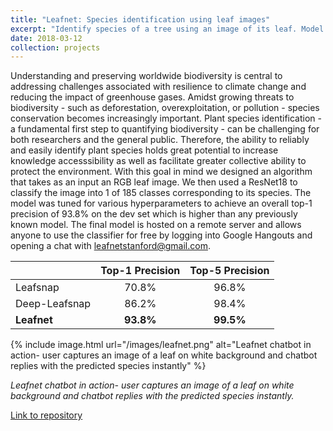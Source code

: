 ```yaml
---
title: "Leafnet: Species identification using leaf images"
excerpt: "Identify species of a tree using an image of its leaf. Model powered by deep learning and hosted as a chatbot. <br/><img src='/images/leafnet.png'>"
date: 2018-03-12
collection: projects
---
```


Understanding and preserving worldwide biodiversity is central to addressing challenges associated with resilience to climate change and reducing the impact of greenhouse gases. Amidst growing threats to biodiversity - such as deforestation, overexploitation, or pollution - species conservation becomes increasingly important. Plant species identification - a fundamental first step to quantifying biodiversity - can be challenging for both researchers and the general public. Therefore, the ability to reliably and easily identify plant species holds great potential to increase knowledge accesssibility as well as facilitate greater collective ability to protect the environment. With this goal in mind we designed an algorithm that takes as an input an RGB leaf image. We then used a ResNet18 to classify the image into 1 of 185 classes corresponding to its species. The model was tuned for various hyperparameters to achieve an overall top-1 precision of 93.8% on the dev set which is higher than any previously known model. The final model is hosted on a remote server and allows anyone to use the classifier for free by logging into Google Hangouts and opening a chat with leafnetstanford@gmail.com.

|               | Top-1 Precision| Top-5 Precision|
|---------------|:--------------:|:--------------:|
|    Leafsnap   |      70.8%     |      96.8%     |
| Deep-Leafsnap |      86.2%     |      98.4%     |
| **Leafnet**   |    **93.8%**   |    **99.5%**   |

{% include image.html url="/images/leafnet.png" alt="Leafnet chatbot in action- user captures an image of a leaf on white background and chatbot replies with the predicted species instantly" %}

_Leafnet chatbot in action- user captures an image of a leaf on white background and chatbot replies with the predicted species instantly._

<a href="https://github.com/kkraoj/leafnet" target="_blank">Link to repository</a>
